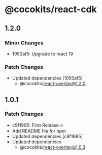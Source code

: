 # @cocokits/react-cdk

## 1.2.0

### Minor Changes

- 1050af5: Upgrade to react 19

### Patch Changes

- Updated dependencies [1050af5]
  - @cocokits/react-overlay@1.2.0

## 1.0.1

### Patch Changes

- c9f1995: First Release 🔥
- Add README file for npm
- Updated dependencies [c9f1995]
- Updated dependencies
  - @cocokits/react-overlay@1.0.3
